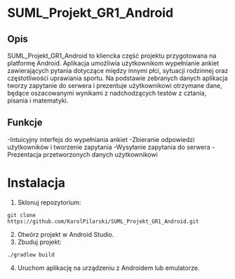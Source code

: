 # SUML_Projekt_GR1_Android

## Opis
SUML_Projekt_GR1_Android to kliencka część projektu przygotowana na platformę Android. Aplikacja umożliwia użytkownikom wypełnianie ankiet zawierających pytania dotyczące między innymi płci, sytuacji rodzinnej oraz częstotliwości uprawiania sportu. Na podstawie zebranych danych aplikacja tworzy zapytanie do serwera i prezentuje użytkownikowi otrzymane dane, będące oszacowanymi wynikami z nadchodzących testów z cztania, pisania i matematyki.

## Funkcje
-Intuicyjny interfejs do wypełniania ankiet
-Zbieranie odpowiedzi użytkowników i tworzenie zapytania
-Wysyłanie zapytania do serwera
-Prezentacja przetworzonych danych użytkownikowi

# Instalacja
1. Sklonuj repozytorium:
```
git clone https://github.com/KarolPilarski/SUML_Projekt_GR1_Android.git
```
2. Otwórz projekt w Android Studio.
3. Zbuduj projekt:
```
./gradlew build
```
4. Uruchom aplikację na urządzeniu z Androidem lub emulatorze.